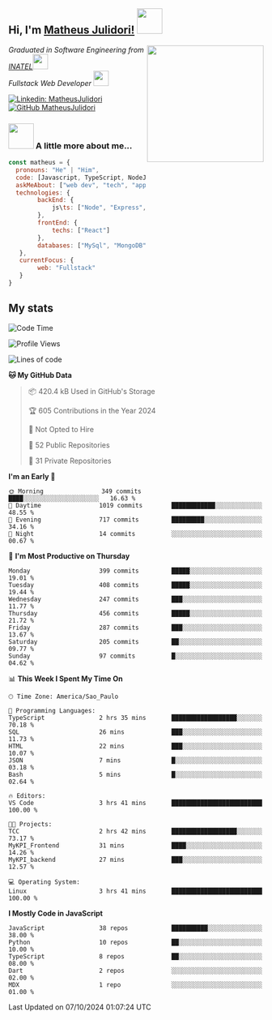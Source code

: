 <h2> Hi, I'm <a href="https://matheusjulidori.github.io" target="_blank">Matheus Julidori!</a> <img src="https://media.giphy.com/media/12oufCB0MyZ1Go/giphy.gif" width="50"></h2>
<img align='right' src="https://media.giphy.com/media/3oKIPnAiaMCws8nOsE/giphy.gif" width="230" height="auto">
<p><em>Graduated in Software Engineering from <a href="http://www.inatel.br" target="_blank">INATEL</a><img src="https://media.giphy.com/media/fYSnHlufseco8Fh93Z/giphy.gif" width="30"></br>
  Fullstack Web Developer <img src="https://media.giphy.com/media/WUlplcMpOCEmTGBtBW/giphy.gif" width="30">
</em></p>

[![Linkedin: MatheusJulidori](https://img.shields.io/badge/-MatheusJulidori-blue?style=flat-square&logo=Linkedin&logoColor=white&link=https://www.linkedin.com/in/MatheusJulidori/)](https://www.linkedin.com/in/MatheusJulidori/)
[![GitHub MatheusJulidori](https://img.shields.io/github/followers/matheusjulidori?label=follow&style=social)](https://github.com/MatheusJulidori)


### <img src="https://media.giphy.com/media/VgCDAzcKvsR6OM0uWg/giphy.gif" width="50"> A little more about me...  

```javascript
const matheus = {
  pronouns: "He" | "Him",
  code: [Javascript, TypeScript, NodeJS, Express, NestJS, React, MySQL, MongoDB, HTML, CSS, Python, Django, PostgreSQL],
  askMeAbout: ["web dev", "tech", "app dev", "games"],
  technologies: {
        backEnd: {
            js\ts: ["Node", "Express", "NestJS"]
        },
        frontEnd: {
            techs: ["React"]
        },
        databases: ["MySql", "MongoDB", "PostgreSQL"],
   },
   currentFocus: {
        web: "Fullstack"
   }
}
```
<h2>My stats</h2>

<!--START_SECTION:waka-->
![Code Time](http://img.shields.io/badge/Code%20Time-670%20hrs%2035%20mins-blue)

![Profile Views](http://img.shields.io/badge/Profile%20Views-2-blue)

![Lines of code](https://img.shields.io/badge/From%20Hello%20World%20I%27ve%20Written-6.8%20million%20lines%20of%20code-blue)

**🐱 My GitHub Data** 

> 📦 420.4 kB Used in GitHub's Storage 
 > 
> 🏆 605 Contributions in the Year 2024
 > 
> 🚫 Not Opted to Hire
 > 
> 📜 52 Public Repositories 
 > 
> 🔑 31 Private Repositories 
 > 
**I'm an Early 🐤** 

```text
🌞 Morning                349 commits         ████░░░░░░░░░░░░░░░░░░░░░   16.63 % 
🌆 Daytime                1019 commits        ████████████░░░░░░░░░░░░░   48.55 % 
🌃 Evening                717 commits         █████████░░░░░░░░░░░░░░░░   34.16 % 
🌙 Night                  14 commits          ░░░░░░░░░░░░░░░░░░░░░░░░░   00.67 % 
```
📅 **I'm Most Productive on Thursday** 

```text
Monday                   399 commits         █████░░░░░░░░░░░░░░░░░░░░   19.01 % 
Tuesday                  408 commits         █████░░░░░░░░░░░░░░░░░░░░   19.44 % 
Wednesday                247 commits         ███░░░░░░░░░░░░░░░░░░░░░░   11.77 % 
Thursday                 456 commits         █████░░░░░░░░░░░░░░░░░░░░   21.72 % 
Friday                   287 commits         ███░░░░░░░░░░░░░░░░░░░░░░   13.67 % 
Saturday                 205 commits         ██░░░░░░░░░░░░░░░░░░░░░░░   09.77 % 
Sunday                   97 commits          █░░░░░░░░░░░░░░░░░░░░░░░░   04.62 % 
```


📊 **This Week I Spent My Time On** 

```text
🕑︎ Time Zone: America/Sao_Paulo

💬 Programming Languages: 
TypeScript               2 hrs 35 mins       ██████████████████░░░░░░░   70.18 % 
SQL                      26 mins             ███░░░░░░░░░░░░░░░░░░░░░░   11.73 % 
HTML                     22 mins             ███░░░░░░░░░░░░░░░░░░░░░░   10.07 % 
JSON                     7 mins              █░░░░░░░░░░░░░░░░░░░░░░░░   03.18 % 
Bash                     5 mins              █░░░░░░░░░░░░░░░░░░░░░░░░   02.64 % 

🔥 Editors: 
VS Code                  3 hrs 41 mins       █████████████████████████   100.00 % 

🐱‍💻 Projects: 
TCC                      2 hrs 42 mins       ██████████████████░░░░░░░   73.17 % 
MyKPI_Frontend           31 mins             ████░░░░░░░░░░░░░░░░░░░░░   14.26 % 
MyKPI_backend            27 mins             ███░░░░░░░░░░░░░░░░░░░░░░   12.57 % 

💻 Operating System: 
Linux                    3 hrs 41 mins       █████████████████████████   100.00 % 
```

**I Mostly Code in JavaScript** 

```text
JavaScript               38 repos            ██████████░░░░░░░░░░░░░░░   38.00 % 
Python                   10 repos            ██░░░░░░░░░░░░░░░░░░░░░░░   10.00 % 
TypeScript               8 repos             ██░░░░░░░░░░░░░░░░░░░░░░░   08.00 % 
Dart                     2 repos             ░░░░░░░░░░░░░░░░░░░░░░░░░   02.00 % 
MDX                      1 repo              ░░░░░░░░░░░░░░░░░░░░░░░░░   01.00 % 
```




 Last Updated on 07/10/2024 01:07:24 UTC
<!--END_SECTION:waka-->
